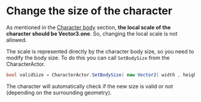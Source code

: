 # Change the size of the character

As mentioned in the [Character body](../../fundamentals/untitled/characterbody.md#scale) section, **the local scale of the character should be Vector3.one**. So, changing the local scale is not allowed.

The scale is represented directly by the character body size, so you need to modify the body size. To do this you can call `SetBodySize` from the CharacterActor.

```csharp
bool validSize = CharacterActor.SetBodySize( new Vector2( width , height ) );
```

The character will automatically check if the new size is valid or not \(depending on the surrounding geometry\).

